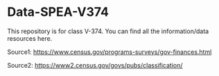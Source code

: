 # Data-SPEA-V374
This repository is for class V-374. You can find all the information/data resources here. 

Source1: https://www.census.gov/programs-surveys/gov-finances.html

Source2: https://www2.census.gov/govs/pubs/classification/
